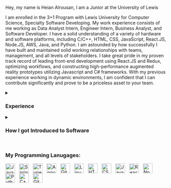 <section id="info">
<p>Hey, my name is Heian Alrousan, I am a Junior at the University of Lewis</p>
<p>I am enrolled in the 3+1 Program with Lewis University for Computer Science, Specialty Software Developing. My work experience consists of me working as Data Analyst Intern, Engineer Intern, Business Analyst, and Software Developer. I have a solid understanding of a variety of hardware and software platforms, including C/C++, HTML, CSS, JavaScript, React.JS, Node.JS, AWS, Java, and Python. I am astounded by how successfully I have built and maintained solid working relationships with teams, management, and all levels of stakeholders. I take great pride in my proven track record of leading front-end development using React.JS and Redux, optimizing workflows, and constructing high-performance augmented reality prototypes utilizing Javascript and C# frameworks. With my previous experience working in dynamic environments, I am confident that I can contribute significantly and prove to be a priceless asset to your team.</p>
 </section>    
 
<details>
 <summary><h3>Experience</h3></summary>
<h3>IT Software Development Internship, Data Glacier – Illinois, United States </h3>
<ul style="list-style-type:square">
<li>Reviewed code written by other Engineers, Software Applications, and Test Software Patches</li>
<li>Tested new software applications, addressing Issues with Solutions if needed</li>
<li>Researched and resolved a variety of technical scrum problems</li>
<li>Built fully-fledged websites and web apps for your startup or business.</li>
</ul>
    
<h3>Junior IT Business Analyst, Target – Illinois, United States</h3>
<ul style="list-style-type:square">
<li>Constructed Jira tickets For Engineers when defects were Recognized and Ensured their</li>
<li>Performed Gap analysis to outline the present state and ideal future state for POS Software</li>
<li>Gathered specific project requirements from AWS, A2A, APIs and organized them into user stories</li> 
<li>Compiled project requirements for the ongoing update of the Point-of-Sale Application</li>
<li>Conducted Daily Stand-up meetings to Facilitate Team Coordination and Cohesion</li>
<li>Communicated daily with QA team to ensure all new software modifications/updates were on target</li>
<li>Created Detailed UML diagrams, succinctly illustrating necessary Point-of-Sale Tool behavior</li>
</ul>
 
<h3>Data Analyst & Engineering Internship, 4HD Consultants – Illinois, United States</h3>
<ul style="list-style-type:square">
<li>Solved Challenging Database Issues: Distributed systems, query optimization, metadata storage, & web services</li>
<li>Constructed Business Reports for Clients and Employees to Represent Qualitative/Quantitative Data Concisely/li>
<li>Communicated Effectively With Project Managers and Engineers by Timely Responding to Phone calls and Emails/li>
<li>Ensured Company Projects were completed promptly by Performing Tasks on Time & Resolving Road Bumps Quickly/li>
 </ul>

</summary>
 </details>
 
<details>
 <summary><h3>How I got Introduced to Software</h3></summary>
    In the summer of 2019, I made two new acquaintances. approximately towards the end of August. I met these guys in the gym, and we got things going. My first professional choice, completely unrelated to information technology, was dentistry. Two of my friends called me and arranged a meeting;n they talked about there own careers and what software is really all about. They introduced me in front-end programming and coding. I was suggested to build a website by one o the friends, but I had no idea how to accomplish it. However, I was really intrigued and interested in the idea of giving anything life. a vision, seeing it through, and showing it to the world. They offered me links, suggestions, and detailed directions on how to start a website, as well as links to other websites that would be useful. From there, I learned it on my own and fell in love with it. I'm currently putting my skills I've acquired over the years to the test as I work toward getting an entry-level job.
 </details>
  
 <br>
 <h3> My Programming Lanugages:</h3>
<img align="left" alt="Java" width="30px" style="padding-right:10px;" src="https://cdn.jsdelivr.net/gh/devicons/devicon/icons/java/java-original.svg"/>
<img align="left" alt="Spring" width="30px" style="padding-right:10px;" src="https://cdn.jsdelivr.net/gh/devicons/devicon/icons/spring/spring-original.svg" />
<img align="left" alt="TypeScript" width="30px" style="padding-right:10px;" src="https://cdn.jsdelivr.net/gh/devicons/devicon/icons/typescript/typescript-plain.svg" />
<img align="left" alt="Angular" width="30px" style="padding-right:10px;" src="https://cdn.jsdelivr.net/gh/devicons/devicon/icons/angularjs/angularjs-plain.svg" />
<img align="left" alt="Git" width="30px" style="padding-right:10px;" src="https://cdn.jsdelivr.net/gh/devicons/devicon/icons/git/git-original.svg" />
<img align="left" alt="Linux" width="30px" style="padding-right:10px;" src="https://cdn.jsdelivr.net/gh/devicons/devicon/icons/linux/linux-original.svg" />
<img align="left" alt="HTML" width="30px" style="padding-right:10px;" src="https://cdn.jsdelivr.net/gh/devicons/devicon/icons/html5/html5-plain.svg" />
<img align="left" alt="CSS" width="30px" style="padding-right:10px;" src="https://cdn.jsdelivr.net/gh/devicons/devicon/icons/css3/css3-plain.svg" />
<img align="left" alt="JavaScript" width="30px" style="padding-right:10px;" src="https://cdn.jsdelivr.net/gh/devicons/devicon/icons/javascript/javascript-plain.svg" />
<img align="left" alt="React" width="30px" style="padding-right:10px;" src="https://cdn.jsdelivr.net/gh/devicons/devicon/icons/react/react-original.svg" />
<img align="left" alt="NodeJS" width="30px" style="padding-right:10px;" src="https://cdn.jsdelivr.net/gh/devicons/devicon/icons/nodejs/nodejs-original.svg" />
<img align="left" alt="Python" width="30px" style="padding-right:10px;" src="https://cdn.jsdelivr.net/gh/devicons/devicon/icons/python/python-plain.svg" />
<img align="left" alt="C++" width="30px" style="padding-right:10px;" src="https://cdn.jsdelivr.net/gh/devicons/devicon/icons/cplusplus/cplusplus-line.svg" />
<img align="left" alt="GitHub" width="30px" style="padding-right:10px;" src="https://cdn.jsdelivr.net/gh/devicons/devicon/icons/github/github-original.svg" />
<br />
